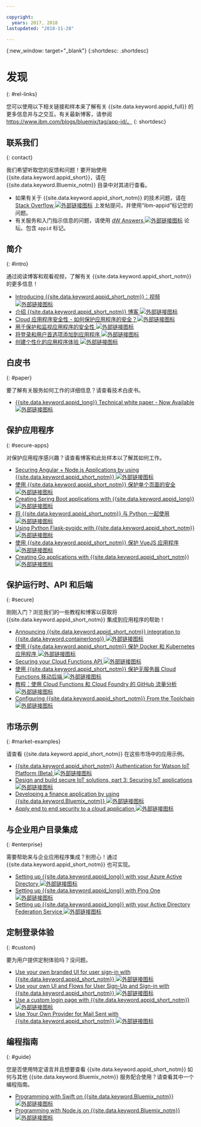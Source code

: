 ```yaml
---

copyright:
  years: 2017, 2018
lastupdated: "2018-11-28"

---
```


{:new_window: target="_blank"}
{:shortdesc: .shortdesc}


# 发现
{: #rel-links}

您可以使用以下相关链接和样本来了解有关 {{site.data.keyword.appid_full}} 的更多信息并与之交互。有关最新博客，请参阅 https://www.ibm.com/blogs/bluemix/tag/app-id/。
{: shortdesc}

## 联系我们
{: contact}

我们希望听取您的反馈和问题！要开始使用 {{site.data.keyword.appid_short}}，请在 {{site.data.keyword.Bluemix_notm}} 目录中对其进行查看。
* 如果有关于 {{site.data.keyword.appid_short_notm}} 的技术问题，请在 <a href="https://stackoverflow.com/search?q=ibm-appid" target="_blank">Stack Overflow <img src="../../icons/launch-glyph.svg" alt="外部链接图标"></a> 上发帖提问，并使用“ibm-appid”标记您的问题。
* 有关服务和入门指示信息的问题，请使用 <a href="https://developer.ibm.com/answers/topics/appid/" target="_blank">dW Answers <img src="../../icons/launch-glyph.svg" alt="外部链接图标"></a> 论坛。包含 `appid` 标记。


## 简介
{: #intro}

通过阅读博客和观看视频，了解有关 {{site.data.keyword.appid_short_notm}} 的更多信息！

* <a href="https://www.youtube.com/watch?v=cTn7l_J3tPg" target="_blank">Introducing {{site.data.keyword.appid_short_notm}}：视频 <img src="../../icons/launch-glyph.svg" alt="外部链接图标"></a>
* <a href="https://www.ibm.com/blogs/bluemix/2017/03/introducing-ibm-bluemix-app-id-authentication-profiles-service-app-developers/" target="_blank">介绍 {{site.data.keyword.appid_short_notm}} 博客 <img src="../../icons/launch-glyph.svg" alt="外部链接图标"></a>
* <a href="https://www.ibm.com/blogs/bluemix/2017/08/cloud-app-security-makes-secure-app/" target="_blank">Cloud 应用程序安全性 - 如何保护应用程序的安全？<img src="../../icons/launch-glyph.svg" alt="外部链接图标"></a>
* <a href="https://www.ibm.com/cloud/garage/content/architecture/securityArchitecture/security-for-application" target="_blank">用于保护和监视应用程序的安全性 <img src="../../icons/launch-glyph.svg" alt="外部链接图标"></a>
* <a href="https://www.youtube.com/watch?v=Glb412s4X3Q" target="_blank">将登录和用户首选项添加到应用程序 <img src="../../icons/launch-glyph.svg" alt="外部链接图标"></a>
* <a href="https://www.youtube.com/watch?v=VVWw5AjYg48" target="_blank">创建个性化的应用程序体验 <img src="../../icons/launch-glyph.svg" alt="外部链接图标"></a>


## 白皮书
{: #paper}

要了解有关服务如何工作的详细信息？请查看技术白皮书。

* <a href="https://www.ibm.com/blogs/bluemix/2018/04/ibm-cloud-app-id-technical-white-paper-now-available/" target="_blank">{{site.data.keyword.appid_long}} Technical white paper - Now Available <img src="../../icons/launch-glyph.svg" alt="外部链接图标"></a>


## 保护应用程序
{: #secure-apps}

对保护应用程序感兴趣？请查看博客和此处样本以了解其如何工作。

* <a href="https://www.ibm.com/blogs/bluemix/2018/04/securing-angularnode-js-applications-using-app-id/" target="_blank">Securing Angular + Node.js Applications by using {{site.data.keyword.appid_short_notm}} <img src="../../icons/launch-glyph.svg" alt="外部链接图标"></a>
* <a href="https://www.ibm.com/blogs/bluemix/2017/09/securing-single-page-apps-app-id-service/" target="_blank">使用 {{site.data.keyword.appid_short_notm}} 保护单个页面的安全 <img src="../../icons/launch-glyph.svg" alt="外部链接图标"></a>
* <a href="https://www.ibm.com/blogs/bluemix/2018/06/creating-spring-boot-applications-app-id/" target="_blank">Creating Spring Boot applications with {{site.data.keyword.appid_long}} <img src="../../icons/launch-glyph.svg" alt="外部链接图标"></a>
* <a href="https://github.com/mnsn/appid-python-flask-example" target="_blank">将 {{site.data.keyword.appid_short_notm}} 与 Python 一起使用 <img src="../../icons/launch-glyph.svg" alt="外部链接图标"></a>
* <a href="https://github.com/IBM-Cloud/github-traffic-stats" target="_blank">Using Python Flask-pyoidc with {{site.data.keyword.appid_short_notm}} <img src="../../icons/launch-glyph.svg" alt="外部链接图标"></a>
* <a href="https://github.com/ibmets/appid-vue-client" target="_blank">使用 {{site.data.keyword.appid_short_notm}} 保护 VueJS 应用程序 <img src="../../icons/launch-glyph.svg" alt="外部链接图标"></a>
* <a href="https://admin.blogs.prd.ibm.event.ibm.com/blogs/bluemix/2018/11/creating-go-applications-with-app-id/" target="_blank">Creating Go applications with {{site.data.keyword.appid_short_notm}} <img src="../../icons/launch-glyph.svg" alt="外部链接图标"></a>



## 保护运行时、API 和后端
{: #secure}

刚刚入门？浏览我们的一些教程和博客以获取将 {{site.data.keyword.appid_short_notm}} 集成到应用程序的帮助！

* <a href="https://www.ibm.com/blogs/bluemix/2018/05/announcing-app-id-integration-ibm-cloud-kubernetes-service/" target="_blank">Announcing {{site.data.keyword.appid_short_notm}} integration to {{site.data.keyword.containerlong}} <img src="../../icons/launch-glyph.svg" alt="外部链接图标"></a>
* <a href="https://www.ibm.com/blogs/bluemix/2018/02/using-app-id-secure-docker-kubernetes-applications/" target="_blank">使用 {{site.data.keyword.appid_short_notm}} 保护 Docker 和 Kubernetes 应用程序 <img src="../../icons/launch-glyph.svg" alt="外部链接图标"></a>
* <a href="https://www.youtube.com/watch?v=Fa9YD2NGZiE" target="_blank">Securing your Cloud Functions API <img src="../../icons/launch-glyph.svg" alt="外部链接图标"></a>
* <a href="https://console.bluemix.net/docs/tutorials/serverless-mobile-backend.html#mobile-application-with-a-serverless-backend" target="_blank">使用 {{site.data.keyword.appid_short_notm}} 保护无服务器 Cloud Functions 移动后端 <img src="../../icons/launch-glyph.svg" alt="外部链接图标"></a>
* <a href="https://console.bluemix.net/docs/tutorials/serverless-github-traffic-analytics.html" target="_blank">教程：使用 Cloud Functions 和 Cloud Foundry 的 GitHub 流量分析 <img src="../../icons/launch-glyph.svg" alt="外部链接图标"></a>
* <a href="https://www.ibm.com/blogs/bluemix/2018/07/how-to-configure-ibm-cloud-app-id-from-the-toolchain/" target="_blank">Configuring {{site.data.keyword.appid_short_notm}} From the Toolchain <img src="../../icons/launch-glyph.svg" alt="外部链接图标"></a>


## 市场示例
{: #market-examples}

请查看 {{site.data.keyword.appid_short_notm}} 在这些市场中的应用示例。

* <a href="https://console.bluemix.net/docs/services/IoT/reference/security/app_id.html#app_id" target="_blank">{{site.data.keyword.appid_short_notm}} Authentication for Watson IoT Platform (Beta) <img src="../../icons/launch-glyph.svg" alt="外部链接图标"></a>
* <a href="https://developer.ibm.com/articles/iot-trs-secure-iot-solutions3/" target="_blank">Design and build secure IoT solutions, part 3: Securing IoT applications <img src="../../icons/launch-glyph.svg" alt="外部链接图标"></a>
* <a href="https://www.ibm.com/blogs/bluemix/2017/08/developing-finance-application-using-ibm-cloud/" target="_blank">Developing a finance application by using {{site.data.keyword.Bluemix_notm}} <img src="../../icons/launch-glyph.svg" alt="外部链接图标"></a>
* <a href="https://console.bluemix.net/docs/tutorials/cloud-e2e-security.html#apply-end-to-end-security-to-a-cloud-application" target="_blank">Apply end to end security to a cloud application <img src="../../icons/launch-glyph.svg" alt="外部链接图标"></a>




## 与企业用户目录集成
{: #enterprise}

需要帮助来与企业应用程序集成？别担心！通过 {{site.data.keyword.appid_short_notm}} 也可实现。

* <a href="https://www.ibm.com/blogs/bluemix/2018/03/setting-ibm-cloud-app-id-azure-active-directory/" target="_blank">Setting up {{site.data.keyword.appid_long}} with your Azure Active Directory <img src="../../icons/launch-glyph.svg" alt="外部链接图标"></a>
* <a href="https://www.ibm.com/blogs/bluemix/2018/03/setting-ibm-cloud-app-id-ping-one/" target="_blank">Setting up {{site.data.keyword.appid_long}} with Ping One <img src="../../icons/launch-glyph.svg" alt="外部链接图标"></a>
* <a href="https://www.ibm.com/blogs/bluemix/2018/03/setting-ibm-cloud-app-id-active-directory-federation-service/" target="_blank">Setting up {{site.data.keyword.appid_long}} with your Active Directory Federation Service <img src="../../icons/launch-glyph.svg" alt="外部链接图标"></a>


## 定制登录体验
{: #custom}

要为用户提供定制体验吗？没问题。

* <a href="https://www.ibm.com/blogs/bluemix/2018/01/use-branded-ui-user-sign-app-id/" target="_blank">Use your own branded UI for user sign-in with {{site.data.keyword.appid_short_notm}} <img src="../../icons/launch-glyph.svg" alt="外部链接图标"></a>
* <a href="https://www.ibm.com/blogs/bluemix/2018/06/use-ui-flows-user-sign-sign-app-id/" target="_blank">Use your own UI and Flows for User Sign-Up and Sign-in with {{site.data.keyword.appid_short_notm}} <img src="../../icons/launch-glyph.svg" alt="外部链接图标"></a>
* <a href="https://www.ibm.com/blogs/bluemix/2018/06/custom-login-page-app-id-integration/" target="_blank">Use a custom login page with  {{site.data.keyword.appid_short_notm}} <img src="../../icons/launch-glyph.svg" alt="外部链接图标"></a>
* <a href="https://www.ibm.com/blogs/bluemix/2018/10/use-ibm-cloud-app-id-and-your-email-provider-to-brand-mails-sent-to-app-users/" target="_blank">Use Your Own Provider for Mail Sent with {{site.data.keyword.appid_short_notm}} <img src="../../icons/launch-glyph.svg" alt="外部链接图标"></a>

## 编程指南
{: #guide}

您是否使用特定语言并且想要查看 {{site.data.keyword.appid_short_notm}} 如何与其他 {{site.data.keyword.Bluemix_notm}} 服务配合使用？请查看其中一个编程指南。

* <a href="https://console.bluemix.net/docs/swift/authenticate/app_id.html" target="_blank">Programming with Swift on {{site.data.keyword.Bluemix_notm}} <img src="../../icons/launch-glyph.svg" alt="外部链接图标"></a>
* <a href="https://console.bluemix.net/docs/node/index.html#getting-started-tutorial" target="_blank">Programming with Node.js on {{site.data.keyword.Bluemix_notm}} <img src="../../icons/launch-glyph.svg" alt="外部链接图标"></a>
